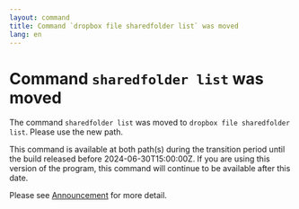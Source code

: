 ```yaml
---
layout: command
title: Command `dropbox file sharedfolder list` was moved
lang: en
---
```


# Command `sharedfolder list` was moved

The command `sharedfolder list` was moved to `dropbox file sharedfolder list`. Please use the new path.

This command is available at both path(s) during the transition period until the build released before 2024-06-30T15:00:00Z. If you are using this version of the program, this command will continue to be available after this date.

Please see [Announcement](https://github.com/watermint/toolbox/discussions/799) for more detail.



